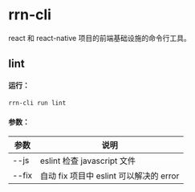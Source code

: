 rrn-cli
====================
react 和 react-native 项目的前端基础设施的命令行工具。

##  lint
#### 运行：
``` bash
rrn-cli run lint
```
#### 参数：
参数 | 说明
------------- | -------------
--js | eslint 检查 javascript 文件
--fix | 自动 fix 项目中 eslint 可以解决的 error
